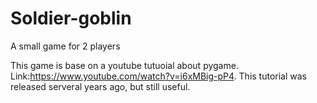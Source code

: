 # Soldier-goblin
A small game for 2 players 

This game is base on a youtube tutuoial about pygame. Link:https://www.youtube.com/watch?v=i6xMBig-pP4.
This tutorial was released serveral years ago, but still useful.
